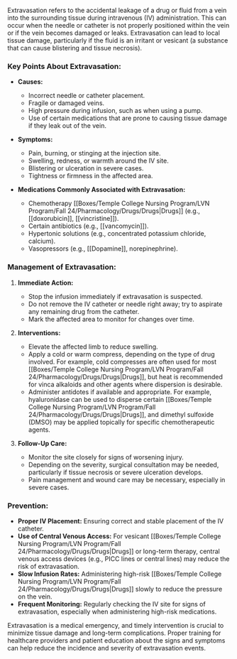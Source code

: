 Extravasation refers to the accidental leakage of a drug or fluid from a vein into the surrounding tissue during intravenous (IV) administration. This can occur when the needle or catheter is not properly positioned within the vein or if the vein becomes damaged or leaks. Extravasation can lead to local tissue damage, particularly if the fluid is an irritant or vesicant (a substance that can cause blistering and tissue necrosis).

### Key Points About Extravasation:
- **Causes:** 
  - Incorrect needle or catheter placement.
  - Fragile or damaged veins.
  - High pressure during infusion, such as when using a pump.
  - Use of certain medications that are prone to causing tissue damage if they leak out of the vein.

- **Symptoms:**
  - Pain, burning, or stinging at the injection site.
  - Swelling, redness, or warmth around the IV site.
  - Blistering or ulceration in severe cases.
  - Tightness or firmness in the affected area.

- **Medications Commonly Associated with Extravasation:**
  - Chemotherapy [[Boxes/Temple College Nursing Program/LVN Program/Fall 24/Pharmacology/Drugs/Drugs|Drugs]] (e.g., [[doxorubicin]], [[vincristine]]).
  - Certain antibiotics (e.g., [[vancomycin]]).
  - Hypertonic solutions (e.g., concentrated potassium chloride, calcium).
  - Vasopressors (e.g., [[Dopamine]], norepinephrine).

### Management of Extravasation:
1. **Immediate Action:**
   - Stop the infusion immediately if extravasation is suspected.
   - Do not remove the IV catheter or needle right away; try to aspirate any remaining drug from the catheter.
   - Mark the affected area to monitor for changes over time.

2. **Interventions:**
   - Elevate the affected limb to reduce swelling.
   - Apply a cold or warm compress, depending on the type of drug involved. For example, cold compresses are often used for most [[Boxes/Temple College Nursing Program/LVN Program/Fall 24/Pharmacology/Drugs/Drugs|Drugs]], but heat is recommended for vinca alkaloids and other agents where dispersion is desirable.
   - Administer antidotes if available and appropriate. For example, hyaluronidase can be used to disperse certain [[Boxes/Temple College Nursing Program/LVN Program/Fall 24/Pharmacology/Drugs/Drugs|Drugs]], and dimethyl sulfoxide (DMSO) may be applied topically for specific chemotherapeutic agents.

3. **Follow-Up Care:**
   - Monitor the site closely for signs of worsening injury.
   - Depending on the severity, surgical consultation may be needed, particularly if tissue necrosis or severe ulceration develops.
   - Pain management and wound care may be necessary, especially in severe cases.

### Prevention:
- **Proper IV Placement:** Ensuring correct and stable placement of the IV catheter.
- **Use of Central Venous Access:** For vesicant [[Boxes/Temple College Nursing Program/LVN Program/Fall 24/Pharmacology/Drugs/Drugs|Drugs]] or long-term therapy, central venous access devices (e.g., PICC lines or central lines) may reduce the risk of extravasation.
- **Slow Infusion Rates:** Administering high-risk [[Boxes/Temple College Nursing Program/LVN Program/Fall 24/Pharmacology/Drugs/Drugs|Drugs]] slowly to reduce the pressure on the vein.
- **Frequent Monitoring:** Regularly checking the IV site for signs of extravasation, especially when administering high-risk medications.

Extravasation is a medical emergency, and timely intervention is crucial to minimize tissue damage and long-term complications. Proper training for healthcare providers and patient education about the signs and symptoms can help reduce the incidence and severity of extravasation events.